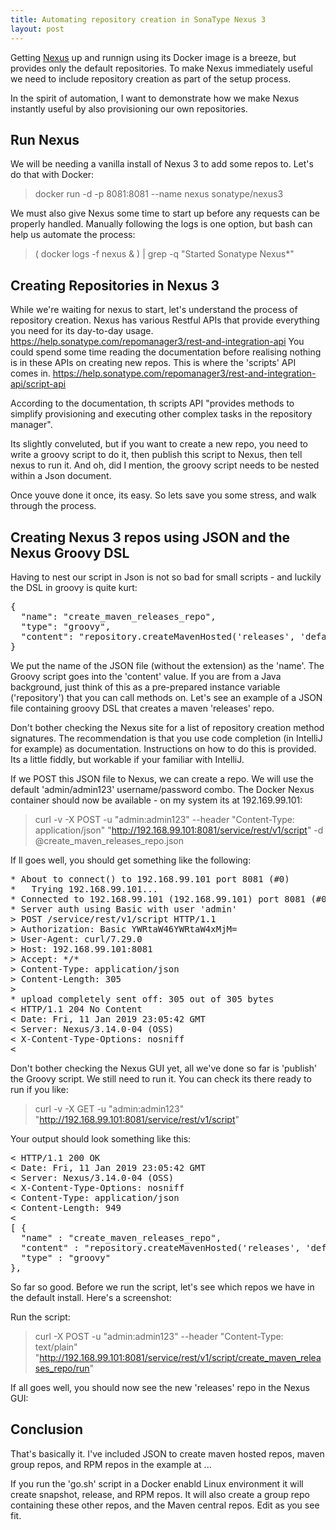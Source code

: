 ```yaml
---
title: Automating repository creation in SonaType Nexus 3
layout: post
---
```


Getting [Nexus](https://www.sonatype.com/nexus-repository-sonatype)
up and runnign using its Docker image is a breeze, but provides only the default repositories.
To make Nexus immediately useful we need to include repository creation as part of the setup process.

In the spirit of automation, I want to demonstrate how we make Nexus instantly useful by also provisioning our own repositories.

## Run Nexus

We will be needing a vanilla install of Nexus 3 to add some repos to.
Let's do that with Docker:

> docker run -d -p 8081:8081 --name nexus sonatype/nexus3

We must also give Nexus some time to start up before any requests can be properly handled.
Manually following the logs is one option, but bash can help us automate the process:

>  ( docker logs -f nexus & ) | grep -q "Started Sonatype Nexus*"

## Creating Repositories in Nexus 3

While we're waiting for nexus to start, let's understand the process of repository creation.
Nexus has various Restful APIs that provide everything you need for its day-to-day usage.
https://help.sonatype.com/repomanager3/rest-and-integration-api
You could spend some time reading the documentation before realising nothing is in these APIs on creating new repos.
This is where the 'scripts' API comes in.
https://help.sonatype.com/repomanager3/rest-and-integration-api/script-api

According to the documentation, th scripts API "provides methods to simplify provisioning and executing other complex tasks in the repository manager".

Its slightly conveluted, but if you want to create a new repo,
you need to write a groovy script to do it,
then publish this script to Nexus,
then tell nexus to run it.
And oh, did I mention, the groovy script needs to be nested within a Json document.

Once youve done it once, its easy. So lets save you some stress, and walk through the process.

## Creating Nexus 3 repos using JSON and the Nexus Groovy DSL

Having to nest our script in Json is not so bad for small scripts - and luckily the DSL in groovy is quite kurt:

<pre>
{
  "name": "create_maven_releases_repo",
  "type": "groovy",
  "content": "repository.createMavenHosted('releases', 'default', true, org.sonatype.nexus.repository.maven.VersionPolicy.RELEASE, org.sonatype.nexus.repository.storage.WritePolicy.ALLOW, org.sonatype.nexus.repository.maven.LayoutPolicy.STRICT)"
}
</pre>

We put the name of the JSON file (without the extension) as the 'name'.
The Groovy script goes into the 'content' value.
If you are from a Java background, just think of this as a pre-prepared instance variable ('repository') that you can call methods on.
Let's see an example of a JSON file containing groovy DSL that creates a maven 'releases' repo.


Don't bother checking the Nexus site for a list of repository creation method signatures.
The recommendation is that you use code completion (in IntelliJ for example) as documentation.
Instructions on how to do this is provided.
Its a little fiddly, but workable if your familiar with IntelliJ.

If we POST this JSON file to Nexus, we can create a repo.
We will use the default 'admin/admin123' username/password combo.
The Docker Nexus container should now be available - on my system its at 192.169.99.101:

> curl -v -X POST -u "admin:admin123" --header "Content-Type: application/json" "http://192.168.99.101:8081/service/rest/v1/script" -d @create_maven_releases_repo.json

If ll goes well, you should get something like the following:

<pre>
* About to connect() to 192.168.99.101 port 8081 (#0)
*   Trying 192.168.99.101...
* Connected to 192.168.99.101 (192.168.99.101) port 8081 (#0)
* Server auth using Basic with user 'admin'
> POST /service/rest/v1/script HTTP/1.1
> Authorization: Basic YWRtaW46YWRtaW4xMjM=
> User-Agent: curl/7.29.0
> Host: 192.168.99.101:8081
> Accept: */*
> Content-Type: application/json
> Content-Length: 305
>
* upload completely sent off: 305 out of 305 bytes
< HTTP/1.1 204 No Content
< Date: Fri, 11 Jan 2019 23:05:42 GMT
< Server: Nexus/3.14.0-04 (OSS)
< X-Content-Type-Options: nosniff
<
</pre>

Don't bother checking the Nexus GUI yet, all we've done so far is 'publish' the Groovy script.
We still need to run it.
You can check its there ready to run if you like:

> curl -v -X GET -u "admin:admin123" "http://192.168.99.101:8081/service/rest/v1/script"

Your output should look something like this:

<pre>
< HTTP/1.1 200 OK
< Date: Fri, 11 Jan 2019 23:05:42 GMT
< Server: Nexus/3.14.0-04 (OSS)
< X-Content-Type-Options: nosniff
< Content-Type: application/json
< Content-Length: 949
<
[ {
  "name" : "create_maven_releases_repo",
  "content" : "repository.createMavenHosted('releases', 'default', true, org.sonatype.nexus.repository.maven.VersionPolicy.RELEASE, org.sonatype.nexus.repository.storage.WritePolicy.ALLOW, org.sonatype.nexus.repository.maven.LayoutPolicy.STRICT)",
  "type" : "groovy"
},
</pre>

So far so good.
Before we run the script, let's see which repos we have in the default install.
Here's a screenshot:


Run the script:

> curl -X POST -u "admin:admin123" --header "Content-Type: text/plain" "http://192.168.99.101:8081/service/rest/v1/script/create_maven_releases_repo/run"

If all goes well, you should now see the new 'releases' repo in the Nexus GUI:

## Conclusion

That's basically it.
I've included JSON to create maven hosted repos, maven group repos, and RPM repos in the example at ...

If you run the 'go.sh' script in a Docker enabld Linux environment it will create snapshot, release, and RPM repos.
It will also create a group repo containing these other repos, and the Maven central repos.
Edit as you see fit.











